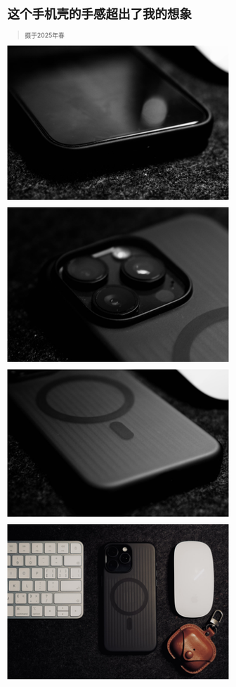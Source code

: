 # 这个手机壳的手感超出了我的想象

>   摄于2025年春

![DSC00899-tuya](./assets/DSC00899-tuya.jpeg)

![DSC00900-tuya](./assets/DSC00900-tuya.jpeg)

![DSC00901-tuya](./assets/DSC00901-tuya.jpeg)

![DSC00902-tuya](./assets/DSC00902-tuya.jpeg)